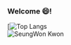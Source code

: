 ### Welcome 😄! 

<!--
**KwonSeungwon/KwonSeungwon** is a ✨ _special_ ✨ repository because its `README.md` (this file) appears on your GitHub profile.

Here are some ideas to get you started:



- 🔭 I’m currently working on ...
- 🌱 I’m currently learning ...
- 👯 I’m looking to collaborate on ...
- 🤔 I’m looking for help with ...
- 💬 Ask me about ...
- 📫 How to reach me: ...
- 😄 Pronouns: ...
- ⚡ Fun fact: ...
-->


[![Top Langs](https://github-readme-stats.vercel.app/api/top-langs/?username=KwonSeungwon&theme=dark)
<br>
![SeungWon Kwon](https://github-readme-stats.vercel.app/api?username=KwonSeungwon&show_icons=true&theme=dracula)
